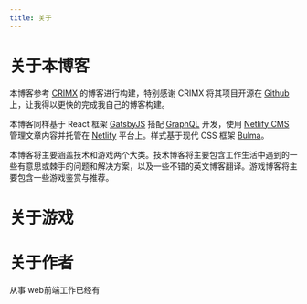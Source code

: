 ```yaml
---
title: 关于
---
```

# 关于本博客

本博客参考 [CRIMX](https://blog.crimx.com/) 的博客进行构建，特别感谢 CRIMX 将其项目开源在 [Github](https://github.com/crimx/blog-2019) 上，让我得以更快的完成我自己的博客构建。

本博客同样基于 React 框架 [GatsbyJS](https://www.gatsbyjs.com/) 搭配 [GraphQL](https://graphql.org/) 开发，使用 [Netlify CMS](https://www.netlifycms.org/) 管理文章内容并托管在 [Netlify](https://www.netlify.com/) 平台上。样式基于现代 CSS 框架 [Bulma](https://bulma.io/)。

本博客将主要涵盖技术和游戏两个大类。技术博客将主要包含工作生活中遇到的一些有意思或棘手的问题和解决方案，以及一些不错的英文博客翻译。游戏博客将主要包含一些游戏鉴赏与推荐。

# 关于游戏



# 关于作者

从事 web前端工作已经有